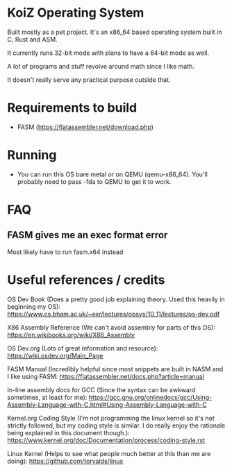 # KoiZ Operating System

Built mostly as a pet project. It's an x86_64 based operating system built in C, Rust and ASM.

It currently runs 32-bit mode with plans to have a 64-bit mode as well.

A lot of programs and stuff revolve around math since I like math. 

It doesn't really serve any practical purpose outside that.

# Requirements to build

- FASM (https://flatassembler.net/download.php)

# Running

- You can run this OS bare metal or on QEMU (qemu-x86_64). You'll probably need to pass -fda to QEMU to get it to work.

# FAQ

## FASM gives me an exec format error

Most likely have to run fasm.x64 instead


# Useful references / credits

OS Dev Book (Does a pretty good job explaining theory. Used this heavily in beginning my OS): https://www.cs.bham.ac.uk/~exr/lectures/opsys/10_11/lectures/os-dev.pdf

X86 Assembly Reference (We can't avoid assembly for parts of this OS): https://en.wikibooks.org/wiki/X86_Assembly

OS Dev.org (Lots of great information and resource): https://wiki.osdev.org/Main_Page

FASM Manual (Incredibly helpful since most snippets are built in NASM and I like using FASM: https://flatassembler.net/docs.php?article=manual

In-line assembly docs for GCC (Since the syntax can be awkward sometimes, at least for me): https://gcc.gnu.org/onlinedocs/gcc/Using-Assembly-Language-with-C.html#Using-Assembly-Language-with-C 

Kernel.org Coding Style (I'm not programming the linux kernel so it's not strictly followed, but my coding style is similar. I do really enjoy the rationale being explained in this document though.): https://www.kernel.org/doc/Documentation/process/coding-style.rst 

Linux Kernel (Helps to see what people much better at this than me are doing): https://github.com/torvalds/linux 